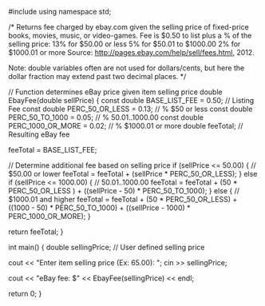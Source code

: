 
#include <iostream>
using namespace std;

/* Returns fee charged by ebay.com given the selling
   price of fixed-price books, movies, music, or video-games.
   Fee is $0.50 to list plus a % of the selling price:
   13% for $50.00 or less
    5% for $50.01 to $1000.00
    2% for $1000.01 or more
   Source: http://pages.ebay.com/help/sell/fees.html, 2012.

   Note: double variables often are not used for dollars/cents,
   but here the dollar fraction may extend past two decimal places.
*/

// Function determines eBay price given item selling price
double EbayFee(double sellPrice) {
   const double BASE_LIST_FEE     = 0.50; // Listing Fee
   const double PERC_50_OR_LESS   = 0.13; // % $50 or less
   const double PERC_50_TO_1000   = 0.05; // % $50.01..$1000.00
   const double PERC_1000_OR_MORE = 0.02; // % $1000.01 or more
   double feeTotal;                       // Resulting eBay fee

   feeTotal = BASE_LIST_FEE;

   // Determine additional fee based on selling price
   if (sellPrice <= 50.00) { // $50.00 or lower
      feeTotal = feeTotal + (sellPrice * PERC_50_OR_LESS);
   }
   else if (sellPrice <= 1000.00) { // $50.01..$1000.00
      feeTotal = feeTotal + (50 * PERC_50_OR_LESS )
      + ((sellPrice - 50) * PERC_50_TO_1000);
   }
   else { // $1000.01 and higher
      feeTotal = feeTotal + (50 * PERC_50_OR_LESS)
      + ((1000 - 50) * PERC_50_TO_1000)
      + ((sellPrice - 1000) * PERC_1000_OR_MORE);
   }

   return feeTotal;
}

int main() {
   double sellingPrice;  // User defined selling price

   cout << "Enter item selling price (Ex: 65.00): ";
   cin >> sellingPrice;

   cout << "eBay fee: $" << EbayFee(sellingPrice) << endl;

   return 0;
}
